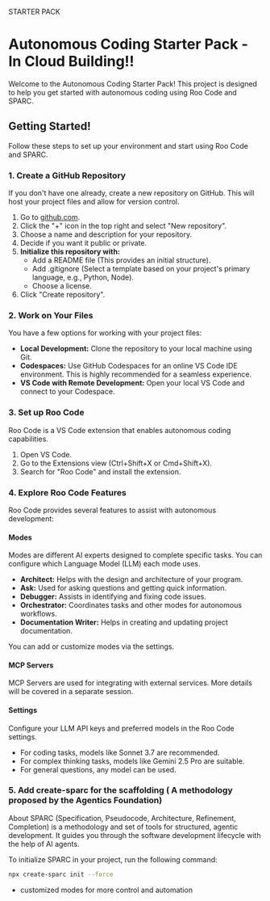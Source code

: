 STARTER PACK


# Autonomous Coding Starter Pack - In Cloud Building!!

Welcome to the Autonomous Coding Starter Pack! This project is designed to help you get started with autonomous coding using Roo Code and SPARC.

## Getting Started!

Follow these steps to set up your environment and start using Roo Code and SPARC.

### 1. Create a GitHub Repository

If you don't have one already, create a new repository on GitHub. This will host your project files and allow for version control.

1. Go to [github.com](https://github.github.com).
2. Click the "+" icon in the top right and select "New repository".
3. Choose a name and description for your repository.
4. Decide if you want it public or private.
5. **Initialize this repository with:**
   - Add a README file (This provides an initial structure).
   - Add .gitignore (Select a template based on your project's primary language, e.g., Python, Node).
   - Choose a license.
6. Click "Create repository".

### 2. Work on Your Files

You have a few options for working with your project files:

- **Local Development:** Clone the repository to your local machine using Git.
- **Codespaces:** Use GitHub Codespaces for an online VS Code IDE environment. This is highly recommended for a seamless experience.
- **VS Code with Remote Development:** Open your local VS Code and connect to your Codespace.

### 3. Set up Roo Code

Roo Code is a VS Code extension that enables autonomous coding capabilities.

1. Open VS Code.
2. Go to the Extensions view (Ctrl+Shift+X or Cmd+Shift+X).
3. Search for "Roo Code" and install the extension.

### 4. Explore Roo Code Features

Roo Code provides several features to assist with autonomous development:

#### Modes

Modes are different AI experts designed to complete specific tasks. You can configure which Language Model (LLM) each mode uses.

- **Architect:** Helps with the design and architecture of your program.
- **Ask:** Used for asking questions and getting quick information.
- **Debugger:** Assists in identifying and fixing code issues.
- **Orchestrator:** Coordinates tasks and other modes for autonomous workflows.
- **Documentation Writer:** Helps in creating and updating project documentation.

You can add or customize modes via the settings.

#### MCP Servers

MCP Servers are used for integrating with external services. More details will be covered in a separate session.

#### Settings

Configure your LLM API keys and preferred models in the Roo Code settings.

- For coding tasks, models like Sonnet 3.7 are recommended.
- For complex thinking tasks, models like Gemini 2.5 Pro are suitable.
- For general questions, any model can be used.


### 5. Add create-sparc for the scaffolding ( A methodology proposed by the Agentics Foundation)

About
SPARC (Specification, Pseudocode, Architecture, Refinement, Completion) is a methodology and set of tools for structured, agentic development. It guides you through the software development lifecycle with the help of AI agents.

To initialize SPARC in your project, run the following command:

```bash
npx create-sparc init --force
```

- customized modes for more control and automation
